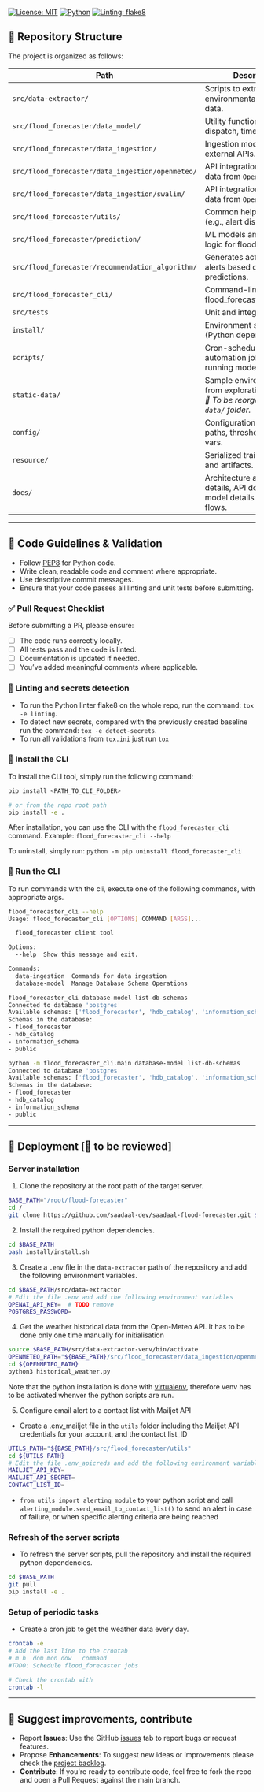 [![License: MIT](https://img.shields.io/badge/License-MIT-green.svg)](LICENSE)
[![Python](https://img.shields.io/badge/Python-3.10+-blue.svg)](https://www.python.org/)
[![Linting: flake8](https://img.shields.io/badge/linting-flake8-yellow.svg)](https://flake8.pycqa.org/)

## 📁 Repository Structure

The project is organized as follows:

| Path | Description |
|------|-------------|
| `src/data-extractor/` | Scripts to extract raw environmental/hydrological data. |
| `src/flood_forecaster/data_model/` | Utility functions (e.g., alert dispatch, time helpers). |
| `src/flood_forecaster/data_ingestion/` | Ingestion modules for external APIs. |
| `src/flood_forecaster/data_ingestion/openmeteo/` | API integration for weather data from `Open-Meteo`. |
| `src/flood_forecaster/data_ingestion/swalim/` | API integration for weather data from `Open-Meteo`. |
| `src/flood_forecaster/utils/` | Common helper modules (e.g., alert dispatch). |
| `src/flood_forecaster/prediction/` | ML models and training logic for flood prediction. |
| `src/flood_forecaster/recommendation_algorithm/` | Generates actionable alerts based on predictions. |
| `src/flood_forecaster_cli/` | Command-line client for flood_forecaster. |
| `src/tests` | Unit and integration tests.|
| `install/` | Environment setup scripts (Python dependencies). |
| `scripts/` | Cron-scheduled automation jobs for running models. |
| `static-data/` | Sample environmental data from exploration phase.<br/>*🔧 To be reorganized into `data/` folder.* |
| `config/` | Configuration files: model paths, thresholds, env vars. |
| `resource/` | Serialized trained models and artifacts. |
| `docs/` | Architecture and design details, API docs, data model details and data flows. |

---

## 🧪 Code Guidelines & Validation

- Follow [PEP8](https://peps.python.org/pep-0008/) for Python code.
- Write clean, readable code and comment where appropriate.
- Use descriptive commit messages.
- Ensure that your code passes all linting and unit tests before submitting.

### ✅ Pull Request Checklist

Before submitting a PR, please ensure:
- [ ] The code runs correctly locally.
- [ ] All tests pass and the code is linted.
- [ ] Documentation is updated if needed.
- [ ] You’ve added meaningful comments where applicable.

### 🔹 Linting and secrets detection

* To run the Python linter flake8 on the whole repo, run the command: `tox -e linting`.
* To detect new secrets, compared with the previously created baseline run the command: `tox -e detect-secrets`.
* To run all validations from `tox.ini` just run `tox`

### 🔹 Install the CLI

To install the CLI tool, simply run the following command:

```bash
pip install <PATH_TO_CLI_FOLDER>

# or from the repo root path
pip install -e .

```

After installation, you can use the CLI with the `flood_forecaster_cli` command. Example: `flood_forecaster_cli --help`

To uninstall, simply run: `python -m pip uninstall flood_forecaster_cli`

### 🔹 Run the CLI

To run commands with the cli, execute one of the following commands, with appropriate args. 

```bash
flood_forecaster_cli --help
Usage: flood_forecaster_cli [OPTIONS] COMMAND [ARGS]...

  flood_forecaster client tool

Options:
  --help  Show this message and exit.

Commands:
  data-ingestion  Commands for data ingestion
  database-model  Manage Database Schema Operations

flood_forecaster_cli database-model list-db-schemas
Connected to database 'postgres'
Available schemas: ['flood_forecaster', 'hdb_catalog', 'information_schema', 'public']
Schemas in the database:
- flood_forecaster
- hdb_catalog
- information_schema
- public

python -m flood_forecaster_cli.main database-model list-db-schemas
Connected to database 'postgres'
Available schemas: ['flood_forecaster', 'hdb_catalog', 'information_schema', 'public']
Schemas in the database:
- flood_forecaster
- hdb_catalog
- information_schema
- public
```
---

## 🚀 Deployment [🔧 to be reviewed]
### Server installation
1. Clone the repository at the root path of the target server.
```bash	
BASE_PATH="/root/flood-forecaster"
cd /
git clone https://github.com/saadaal-dev/saadaal-flood-forecaster.git $BASE_PATH
```
2. Install the required python dependencies.
```bash
cd $BASE_PATH
bash install/install.sh
```
3. Create a `.env` file in the `data-extractor` path of the repository and add the following environment variables.
```bash
cd $BASE_PATH/src/data-extractor
# Edit the file .env and add the following environment variables
OPENAI_API_KEY=  # TODO remove
POSTGRES_PASSWORD=
```
4. Get the weather historical data from the Open-Meteo API.
It has to be done only one time manually for initialisation
```bash
source $BASE_PATH/src/data-extractor-venv/bin/activate
OPENMETEO_PATH="${BASE_PATH}/src/flood_forecaster/data_ingestion/openmeteo"
cd ${OPENMETEO_PATH}
python3 historical_weather.py
```
Note that the python installation is done with [virtualenv](https://docs.python.org/3/library/venv.html#creating-virtual-environments), therefore venv has to be activated whenver the python scripts are run.

5. Configure email alert to a contact list with Mailjet API
* Create a .env_mailjet file in the `utils` folder including the Mailjet API credentials for your account, and the contact list_ID
```bash
UTILS_PATH="${BASE_PATH}/src/flood_forecaster/utils"
cd ${UTILS_PATH}
# Edit the file .env_apicreds and add the following environment variables
MAILJET_API_KEY=
MAILJET_API_SECRET=
CONTACT_LIST_ID=
```
* `from utils import alerting_module` to your python script and call `alerting_module.send_email_to_contact_list()` to send an alert in case of failure, or when specific alerting criteria are being reached


### Refresh of the server scripts
* To refresh the server scripts, pull the repository and install the required python dependencies.
```bash
cd $BASE_PATH
git pull
pip install -e .
```

### Setup of periodic tasks
* Create a cron job to get the weather data every day.
```bash
crontab -e
# Add the last line to the crontab
# m h  dom mon dow   command
#TODO: Schedule flood_forecaster jobs

# Check the crontab with
crontab -l
```
---

## 🤝 Suggest improvements, contribute

* Report **Issues**: Use the GitHub [issues](https://github.com/saadaal-dev/saadaal-flood-forecaster/issues) tab to report bugs or request features.
* Propose **Enhancements**: To suggest new ideas or improvements please check the [project backlog](https://github.com/orgs/saadaal-dev/projects/1).
* **Contribute**: If you're ready to contribute code, feel free to fork the repo and open a Pull Request against the main branch.
